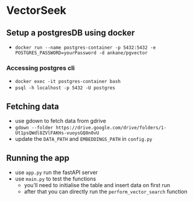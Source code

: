 # VectorSeek

## Setup a postgresDB using docker
- `docker run --name postgres-container -p 5432:5432 -e POSTGRES_PASSWORD=yourPassword -d ankane/pgvector`
### Accessing postgres cli
- `docker exec -it postgres-container bash`
- `psql -h localhost -p 5432 -U postgres`

## Fetching data
- use gdown to fetch data from gdrive
- `gdown --folder https://drive.google.com/drive/folders/1-Ut1psQWdl8ZVlFAKHs-vuoysGQ8n0vU`
- update the `DATA_PATH` and `EMBEDDINGS_PATH` in `config.py`

## Running the app
- use `app.py` run the fastAPI server
- use `main.py` to test the functions
    - you'll need to initialise the table and insert data on first run
    - after that you can directly run the `perform_vector_search` function